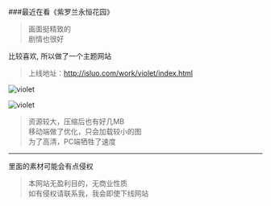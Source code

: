 ###最近在看《紫罗兰永恒花园》
>画面挺精致的<br/>
>剧情也很好

比较喜欢, 所以做了一个主题网站

>上线地址：<a href="http://isluo.com/work/violet/index.html" target="_blank">http://isluo.com/work/violet/index.html</a>

![violet](http://isluo.com/imgs/blog-violet1.jpg)

![violet](http://isluo.com/imgs/blog-violet2.jpg)

>资源较大，压缩后也有好几MB<br/>
>移动端做了优化，只会加载较小的图<br/>
>为了高清，PC端牺牲了速度

---

里面的素材可能会有点侵权

>本网站无盈利目的，无商业性质<br/>
>如有侵权请联系我，我会即使下线网站
